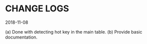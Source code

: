 # CHANGE LOGS

2018-11-08

(a) Done with detecting hot key in the main table. 
(b) Provide basic documentation.
